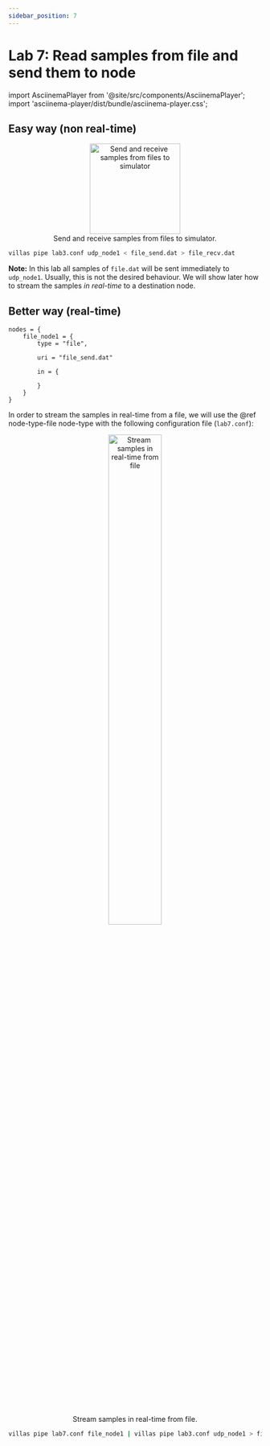 ```yaml
---
sidebar_position: 7
---
```


# Lab 7: Read samples from file and send them to node

import AsciinemaPlayer from '@site/src/components/AsciinemaPlayer';
import 'asciinema-player/dist/bundle/asciinema-player.css';

## Easy way (non real-time)

<figure align="center">
    <img alt="Send and receive samples from files to simulator" src="/img/drawio/villas_pipe_file2.svg" height="180px" />
    <figcaption>Send and receive samples from files to simulator.</figcaption>
</figure>

```bash
villas pipe lab3.conf udp_node1 < file_send.dat > file_recv.dat
```

**Note:** In this lab all samples of `file.dat` will be sent immediately to `udp_node1`.
Usually, this is not the desired behaviour.
We will show later how to stream the samples _in real-time_ to a destination node.

## Better way (real-time)

``` url="external/node/etc/labs/lab7.conf" title="node/etc/labs/lab7.conf"
nodes = {
	file_node1 = {
		type = "file",

		uri = "file_send.dat"
		
		in = {
			
		}
	}
}
```

In order to stream the samples in real-time from a file, we will use the @ref node-type-file node-type with the following configuration file (`lab7.conf`):

<figure align="center">
    <img alt="Stream samples in real-time from file" src="/img/drawio/villas_pipe_file3.svg" width="50%" />
    <figcaption>Stream samples in real-time from file.</figcaption>
</figure>

```bash
villas pipe lab7.conf file_node1 | villas pipe lab3.conf udp_node1 > file_recv.dat
```

<AsciinemaPlayer src="/recordings/terminal/villas_pipe_file.json" rows={25} cols={120} idleTimeLimit={3} preload={true} />
